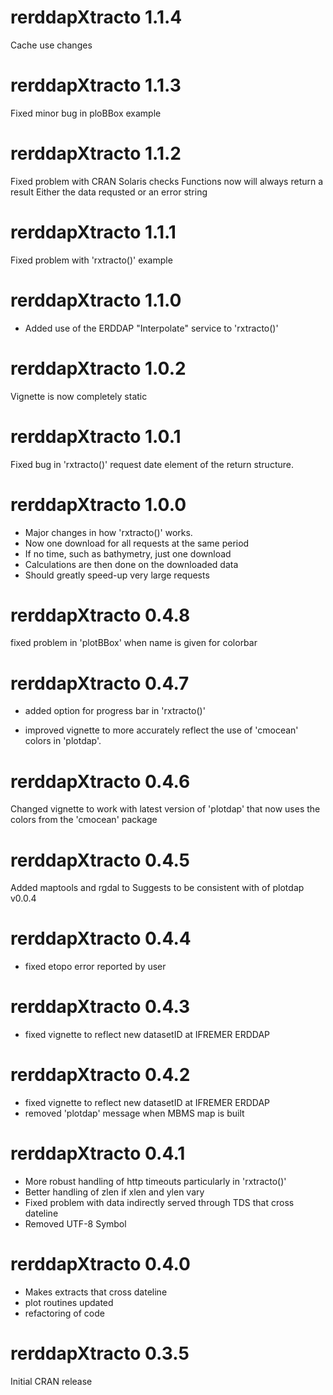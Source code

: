 # rerddapXtracto 1.1.4

Cache use changes

# rerddapXtracto 1.1.3

Fixed minor bug in ploBBox example

# rerddapXtracto 1.1.2
 Fixed problem with CRAN Solaris checks
 Functions now will always return a result
 Either the data requsted or an error string

# rerddapXtracto 1.1.1
Fixed problem with 'rxtracto()' example

# rerddapXtracto 1.1.0

- Added use of the ERDDAP "Interpolate" service to 'rxtracto()'

# rerddapXtracto 1.0.2

Vignette is now completely static

# rerddapXtracto 1.0.1

 Fixed bug in 'rxtracto()' request date element of the return structure.

# rerddapXtracto 1.0.0

- Major changes in how 'rxtracto()' works.
- Now one download for all requests at the same period
- If no time,  such as bathymetry,  just one download
- Calculations are then done on the downloaded data
- Should greatly speed-up very large requests

# rerddapXtracto 0.4.8

fixed problem in 'plotBBox' when name is given for colorbar

# rerddapXtracto 0.4.7

- added option for progress bar in 'rxtracto()'

- improved vignette to more accurately reflect the use of 'cmocean' colors
  in 'plotdap'.

# rerddapXtracto 0.4.6

Changed vignette to work with latest version of 'plotdap' that now uses the colors from the 'cmocean' package

# rerddapXtracto 0.4.5

Added maptools and rgdal to Suggests to be consistent with of plotdap v0.0.4

# rerddapXtracto 0.4.4

- fixed etopo error reported by user

# rerddapXtracto 0.4.3

- fixed vignette to reflect new datasetID at IFREMER ERDDAP

# rerddapXtracto 0.4.2

- fixed vignette to reflect new datasetID at IFREMER ERDDAP
- removed 'plotdap' message when MBMS map is built

# rerddapXtracto 0.4.1

- More robust handling of http timeouts particularly in 'rxtracto()'
- Better handling of zlen if xlen and ylen vary 
- Fixed problem with data indirectly served through TDS that cross dateline
- Removed UTF-8 Symbol

# rerddapXtracto 0.4.0

- Makes extracts that cross dateline
- plot routines updated
- refactoring of code

# rerddapXtracto 0.3.5

Initial CRAN release

